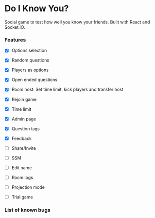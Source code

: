 # Do I Know You?

Social game to test how well you know your friends. Built with React and Socket.IO.

### Features

- [x] Options selection
- [x] Random questions
- [x] Players as options
- [x] Open ended questions
- [x] Room host: Set time limit, kick players and transfer host
- [x] Rejoin game
- [x] Time limit
- [x] Admin page
- [x] Question tags
- [x] Feedback

- [ ] Share/Invite
- [ ] SSM
- [ ] Edit name
- [ ] Room logs
- [ ] Projection mode
- [ ] Trial game

### List of known bugs
